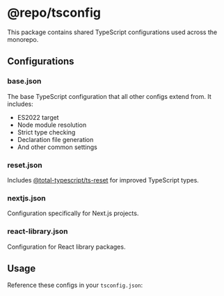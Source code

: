 # @repo/tsconfig

This package contains shared TypeScript configurations used across the monorepo.

## Configurations

### base.json
The base TypeScript configuration that all other configs extend from. It includes:
- ES2022 target
- Node module resolution
- Strict type checking
- Declaration file generation
- And other common settings

### reset.json 
Includes [@total-typescript/ts-reset](https://github.com/total-typescript/ts-reset) for improved TypeScript types.

### nextjs.json
Configuration specifically for Next.js projects.

### react-library.json
Configuration for React library packages.

## Usage

Reference these configs in your `tsconfig.json`:
